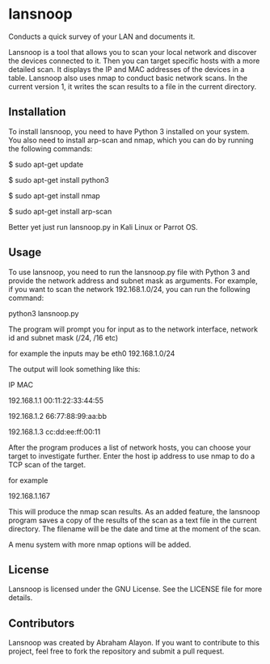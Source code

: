 # lansnoop
Conducts a quick survey of your LAN and documents it.


Lansnoop is a tool that allows you to scan your local network
and discover the devices connected to it. Then you can target specific
hosts with a more detailed scan. It displays the IP and MAC 
addresses of the devices in a table. Lansnoop also uses nmap to 
conduct basic network scans.  In the current version 1, it writes
the scan results to a file in the current directory. 

## Installation

To install lansnoop, you need to have Python 3 installed on your system.
You also need to install arp-scan and nmap, which you can do by running the following commands:

$ sudo apt-get update

$ sudo apt-get install python3

$ sudo apt-get install nmap

$ sudo apt-get install arp-scan

Better yet just run lansnoop.py in Kali Linux or Parrot OS.


## Usage

To use lansnoop, you need to run the lansnoop.py file with Python 3 and provide the network
address and subnet mask as arguments. For example, if you want to scan the network 192.168.1.0/24,
you can run the following command:

python3 lansnoop.py

The program will prompt you for input as to the network interface, network id and subnet mask (/24, /16 etc)

for example the inputs may be
eth0
192.168.1.0/24

The output will look something like this:

IP                  MAC

192.168.1.1         00:11:22:33:44:55

192.168.1.2         66:77:88:99:aa:bb

192.168.1.3         cc:dd:ee:ff:00:11

After the program produces a list of network hosts, you can choose your target to investigate further.
Enter the host ip address to use nmap to do a TCP scan of the target.

for example

192.168.1.167

This will produce the nmap scan results.
As an added feature, the lansnoop program saves a copy of the results of the scan as a text file
in the current directory.  The filename will be the date and time at the moment of the scan.

A menu system with more nmap options will be added.

## License

Lansnoop is licensed under the GNU License. See the LICENSE file for more details.

## Contributors

Lansnoop was created by Abraham Alayon. If you want to contribute to this project,
feel free to fork the repository and submit a pull request.

